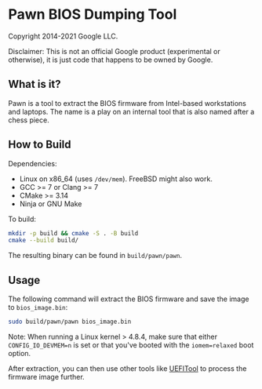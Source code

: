 # Pawn BIOS Dumping Tool

Copyright 2014-2021 Google LLC.

Disclaimer: This is not an official Google product (experimental or otherwise),
it is just code that happens to be owned by Google.

## What is it?

Pawn is a tool to extract the BIOS firmware from Intel-based workstations and
laptops.
The name is a play on an internal tool that is also named after a chess piece.

## How to Build

Dependencies:
  * Linux on x86_64 (uses `/dev/mem`). FreeBSD might also work.
  * GCC >= 7 or Clang >= 7
  * CMake >= 3.14
  * Ninja or GNU Make

To build:

```bash
mkdir -p build && cmake -S . -B build
cmake --build build/
```

The resulting binary can be found in `build/pawn/pawn`.

## Usage

The following command will extract the BIOS firmware and save the image to
`bios_image.bin`:

```bash
sudo build/pawn/pawn bios_image.bin
```

Note: When running a Linux kernel > 4.8.4, make sure that either
`CONFIG_IO_DEVMEM=n` is set or that you've booted with the `iomem=relaxed`
boot option.

After extraction, you can then use other tools like
[UEFITool](https://github.com/LongSoft/UEFITool) to process the firmware
image further.
